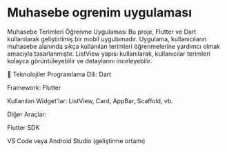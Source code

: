 # Muhasebe ogrenim uygulaması
Muhasebe Terimleri Öğrenme Uygulaması
Bu proje, Flutter ve Dart kullanılarak geliştirilmiş bir mobil uygulamadır. Uygulama, kullanıcıların muhasebe alanında sıkça kullanılan terimleri öğrenmelerine yardımcı olmak amacıyla tasarlanmıştır. ListView yapısı kullanılarak, kullanıcılar terimleri kolayca görüntüleyebilir ve detaylarını inceleyebilir.

🚀 Teknolojiler
Programlama Dili: Dart

Framework: Flutter

Kullanılan Widget'lar: ListView, Card, AppBar, Scaffold, vb.

Diğer Araçlar:

Flutter SDK

VS Code veya Android Studio (geliştirme ortamı)


